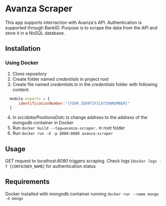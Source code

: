 # Avanza Scraper
This app supports interraction with Avanza's API. Authentication is supported through BankID. Purpose is to scrape the data from the API and store it in a NoSQL database.

## Installation
### Using Docker
1. Clone repository
2. Create folder named *credentials* in project root
3. Create file named *credentials.ts* in the *credentials* folder with following content:
```javascript
  module.exports = {
      identificationNumber:"{YOUR_IDENTIFICATIONNUMBER}"
  }
```
4. In *src/data/PositionsDalc.ts* change address to the address of the mongodb container in Docker
4. Run `docker build --tag=avanza-scraper.` in root folder
5. Run `docker run -d -p 8080:8080 avanza-scraper`

## Usage
GET request to *localhost:8080* triggers scraping. Check logs (`docker logs -f {CONTAINER_NAME`) for authentication status

## Requirements
Docker installed with mongodb container running `docker run --name mongo -d mongo`
